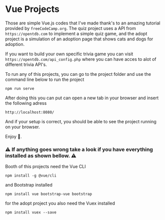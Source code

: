 # Vue Projects
Those are simple Vue.js codes that I've made thank's to an amazing tutorial provided by `freeCodeCamp.org`. The quiz project uses a API from `https://opentdb.com` to implement a simple quiz game, and the adopt project is a simulation of an adoption page that shows cats and dogs for adoption.

If you want to build your own specific trivia game you can visit `https://opentdb.com/api_config.php` where you can have acces to alot of different trivia API's.

To run any of this projects, you can go to the project folder and use the command line below to run the project
```
npm run serve
```

After doing this you can put can open a new tab in your browser and insert the following adress
```
http://localhost:8080/
```

And if your setup is correct, you should be able to see the project running on your browser.

Enjoy 🤙.


### ⚠️ If anything goes wrong take a look if you have everything installed as shown bellow. ⚠️


Booth of this projects need the Vue CLI
```
npm install -g @vue/cli
```

and Bootstrap installed
```
npm install vue bootstrap-vue bootstrap
```

for the adopt project you also need the Vuex installed
```
npm install vuex --save
```
